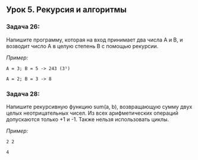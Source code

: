 ## Урок 5. Рекурсия и алгоритмы
### Задача 26:  
Напишите программу, которая на вход принимает два числа A и B, и возводит число А в целую степень B с помощью рекурсии.

*Пример:*

    A = 3; B = 5 -> 243 (3⁵)

    A = 2; B = 3 -> 8 

### Задача 28: 
Напишите рекурсивную функцию sum(a, b), возвращающую сумму двух целых неотрицательных чисел. Из всех арифметических операций допускаются только +1 и -1. Также нельзя использовать циклы.

*Пример:*

    2 2

    4  